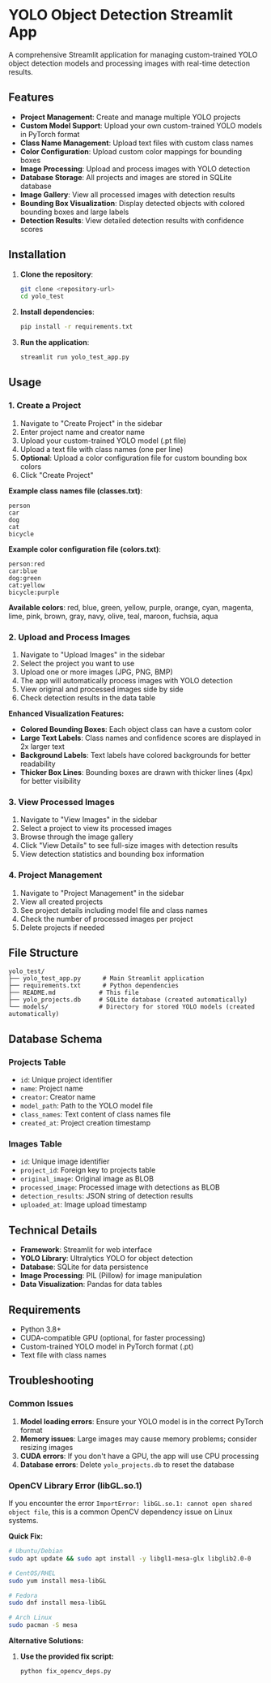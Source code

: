 # YOLO Object Detection Streamlit App

A comprehensive Streamlit application for managing custom-trained YOLO object detection models and processing images with real-time detection results.

## Features

- **Project Management**: Create and manage multiple YOLO projects
- **Custom Model Support**: Upload your own custom-trained YOLO models in PyTorch format
- **Class Name Management**: Upload text files with custom class names
- **Color Configuration**: Upload custom color mappings for bounding boxes
- **Image Processing**: Upload and process images with YOLO detection
- **Database Storage**: All projects and images are stored in SQLite database
- **Image Gallery**: View all processed images with detection results
- **Bounding Box Visualization**: Display detected objects with colored bounding boxes and large labels
- **Detection Results**: View detailed detection results with confidence scores

## Installation

1. **Clone the repository**:
   ```bash
   git clone <repository-url>
   cd yolo_test
   ```

2. **Install dependencies**:
   ```bash
   pip install -r requirements.txt
   ```

3. **Run the application**:
   ```bash
   streamlit run yolo_test_app.py
   ```

## Usage

### 1. Create a Project

1. Navigate to "Create Project" in the sidebar
2. Enter project name and creator name
3. Upload your custom-trained YOLO model (.pt file)
4. Upload a text file with class names (one per line)
5. **Optional**: Upload a color configuration file for custom bounding box colors
6. Click "Create Project"

**Example class names file (classes.txt)**:
```
person
car
dog
cat
bicycle
```

**Example color configuration file (colors.txt)**:
```
person:red
car:blue
dog:green
cat:yellow
bicycle:purple
```

**Available colors**: red, blue, green, yellow, purple, orange, cyan, magenta, lime, pink, brown, gray, navy, olive, teal, maroon, fuchsia, aqua

### 2. Upload and Process Images

1. Navigate to "Upload Images" in the sidebar
2. Select the project you want to use
3. Upload one or more images (JPG, PNG, BMP)
4. The app will automatically process images with YOLO detection
5. View original and processed images side by side
6. Check detection results in the data table

**Enhanced Visualization Features:**
- **Colored Bounding Boxes**: Each object class can have a custom color
- **Large Text Labels**: Class names and confidence scores are displayed in 2x larger text
- **Background Labels**: Text labels have colored backgrounds for better readability
- **Thicker Box Lines**: Bounding boxes are drawn with thicker lines (4px) for better visibility

### 3. View Processed Images

1. Navigate to "View Images" in the sidebar
2. Select a project to view its processed images
3. Browse through the image gallery
4. Click "View Details" to see full-size images with detection results
5. View detection statistics and bounding box information

### 4. Project Management

1. Navigate to "Project Management" in the sidebar
2. View all created projects
3. See project details including model file and class names
4. Check the number of processed images per project
5. Delete projects if needed

## File Structure

```
yolo_test/
├── yolo_test_app.py      # Main Streamlit application
├── requirements.txt      # Python dependencies
├── README.md            # This file
├── yolo_projects.db     # SQLite database (created automatically)
└── models/              # Directory for stored YOLO models (created automatically)
```

## Database Schema

### Projects Table
- `id`: Unique project identifier
- `name`: Project name
- `creator`: Creator name
- `model_path`: Path to the YOLO model file
- `class_names`: Text content of class names file
- `created_at`: Project creation timestamp

### Images Table
- `id`: Unique image identifier
- `project_id`: Foreign key to projects table
- `original_image`: Original image as BLOB
- `processed_image`: Processed image with detections as BLOB
- `detection_results`: JSON string of detection results
- `uploaded_at`: Image upload timestamp

## Technical Details

- **Framework**: Streamlit for web interface
- **YOLO Library**: Ultralytics YOLO for object detection
- **Database**: SQLite for data persistence
- **Image Processing**: PIL (Pillow) for image manipulation
- **Data Visualization**: Pandas for data tables

## Requirements

- Python 3.8+
- CUDA-compatible GPU (optional, for faster processing)
- Custom-trained YOLO model in PyTorch format (.pt)
- Text file with class names

## Troubleshooting

### Common Issues

1. **Model loading errors**: Ensure your YOLO model is in the correct PyTorch format
2. **Memory issues**: Large images may cause memory problems; consider resizing images
3. **CUDA errors**: If you don't have a GPU, the app will use CPU processing
4. **Database errors**: Delete `yolo_projects.db` to reset the database

### OpenCV Library Error (libGL.so.1)

If you encounter the error `ImportError: libGL.so.1: cannot open shared object file`, this is a common OpenCV dependency issue on Linux systems.

**Quick Fix:**
```bash
# Ubuntu/Debian
sudo apt update && sudo apt install -y libgl1-mesa-glx libglib2.0-0

# CentOS/RHEL
sudo yum install mesa-libGL

# Fedora
sudo dnf install mesa-libGL

# Arch Linux
sudo pacman -S mesa
```

**Alternative Solutions:**

1. **Use the provided fix script:**
   ```bash
   python fix_opencv_deps.py
   ```
